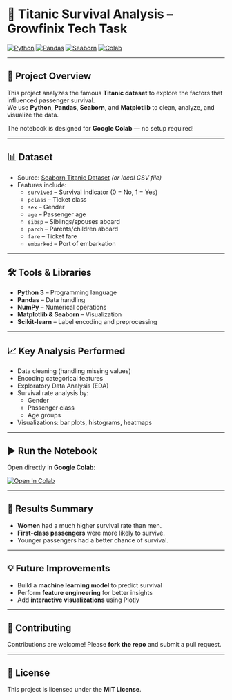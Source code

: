 # 🚢 Titanic Survival Analysis – Growfinix Tech Task

[![Python](https://img.shields.io/badge/Python-3.10-blue?logo=python&logoColor=white)](https://www.python.org/) 
[![Pandas](https://img.shields.io/badge/Pandas-data%20analysis-lightgrey?logo=pandas&logoColor=black)](https://pandas.pydata.org/) 
[![Seaborn](https://img.shields.io/badge/Seaborn-visualization-orange?logo=seaborn&logoColor=white)](https://seaborn.pydata.org/) 
[![Colab](https://img.shields.io/badge/Google%20Colab-run-informational?logo=googlecolab&logoColor=white)](https://colab.research.google.com/)

---

## 📌 Project Overview
This project analyzes the famous **Titanic dataset** to explore the factors that influenced passenger survival.  
We use **Python**, **Pandas**, **Seaborn**, and **Matplotlib** to clean, analyze, and visualize the data.  

The notebook is designed for **Google Colab** — no setup required!

---

## 📊 Dataset
- Source: [Seaborn Titanic Dataset](https://github.com/mwaskom/seaborn-data/blob/master/titanic.csv) *(or local CSV file)*
- Features include:
  - `survived` – Survival indicator (0 = No, 1 = Yes)
  - `pclass` – Ticket class
  - `sex` – Gender
  - `age` – Passenger age
  - `sibsp` – Siblings/spouses aboard
  - `parch` – Parents/children aboard
  - `fare` – Ticket fare
  - `embarked` – Port of embarkation

---

## 🛠️ Tools & Libraries
- **Python 3** – Programming language  
- **Pandas** – Data handling  
- **NumPy** – Numerical operations  
- **Matplotlib & Seaborn** – Visualization  
- **Scikit-learn** – Label encoding and preprocessing  

---

## 📈 Key Analysis Performed
- Data cleaning (handling missing values)  
- Encoding categorical features  
- Exploratory Data Analysis (EDA)  
- Survival rate analysis by:
  - Gender  
  - Passenger class  
  - Age groups  
- Visualizations: bar plots, histograms, heatmaps  

---

## ▶️ Run the Notebook
Open directly in **Google Colab**:  

[![Open In Colab](https://colab.research.google.com/assets/colab-badge.svg)](https://colab.research.google.com/github/Thanmai847/growfinix-titanic-analysis/blob/main/Titanic-analysis.ipynb)

---

## 📌 Results Summary
- **Women** had a much higher survival rate than men.  
- **First-class passengers** were more likely to survive.  
- Younger passengers had a better chance of survival.  

---

## 💡 Future Improvements
- Build a **machine learning model** to predict survival  
- Perform **feature engineering** for better insights  
- Add **interactive visualizations** using Plotly  

---

## 🤝 Contributing
Contributions are welcome! Please **fork the repo** and submit a pull request.

---

## 📜 License
This project is licensed under the **MIT License**.


